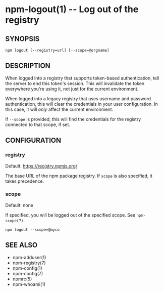 npm-logout(1) -- Log out of the registry
========================================

## SYNOPSIS

    npm logout [--registry=url] [--scope=@orgname]

## DESCRIPTION

When logged into a registry that supports token-based authentication, tell the
server to end this token's session. This will invalidate the token everywhere
you're using it, not just for the current environment.

When logged into a legacy registry that uses username and password authentication, this will
clear the credentials in your user configuration. In this case, it will _only_ affect
the current environment.

If `--scope` is provided, this will find the credentials for the registry
connected to that scope, if set.

## CONFIGURATION

### registry

Default: https://registry.npmjs.org/

The base URL of the npm package registry. If `scope` is also specified,
it takes precedence.

### scope

Default: none

If specified, you will be logged out of the specified scope. See `npm-scope(7)`.

    npm logout --scope=@myco

## SEE ALSO

* npm-adduser(1)
* npm-registry(7)
* npm-config(1)
* npm-config(7)
* npmrc(5)
* npm-whoami(1)
